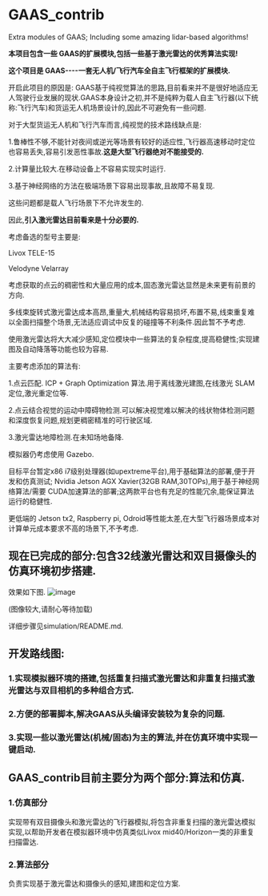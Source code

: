 # GAAS_contrib

Extra modules of GAAS; Including some amazing lidar-based algorithms!

**本项目包含一些 GAAS的扩展模块,包括一些基于激光雷达的优秀算法实现!**



**这个项目是 GAAS----一套无人机/飞行汽车全自主飞行框架的扩展模块.**

开启此项目的原因是: GAAS基于纯视觉算法的思路,目前看来并不是很好地适应无人驾驶行业发展的现状.GAAS本身设计之初,并不是纯粹为载人自主飞行器(以下统称:飞行汽车)和货运无人机场景设计的,因此不可避免有一些问题.

对于大型货运无人机和飞行汽车而言,纯视觉的技术路线缺点是:

1.鲁棒性不够,不能针对夜间或逆光等场景有较好的适应性,飞行器高速移动时定位也容易丢失,容易引发恶性事故.**这是大型飞行器绝对不能接受的.**

2.计算量比较大.在移动设备上不容易实现实时运行.

3.基于神经网络的方法在极端场景下容易出现事故,且故障不易复现.

这些问题都是载人飞行场景下不允许发生的.

因此,**引入激光雷达目前看来是十分必要的.**

考虑备选的型号主要是:

Livox TELE-15

Velodyne Velarray


考虑获取的点云的稠密性和大量应用的成本,固态激光雷达显然是未来更有前景的方向.

多线束旋转式激光雷达成本高昂,重量大,机械结构容易损坏,布置不易,线束重复难以全面扫描整个场景,无法适应调试中反复的碰撞等不利条件.因此暂不予考虑.

使用激光雷达将大大减少感知,定位模块中一些算法的复杂程度,提高稳健性;实现建图及自动降落等功能也较为容易.


主要考虑添加的算法有:

1.点云匹配. ICP + Graph Optimization 算法.用于离线激光建图,在线激光 SLAM定位,激光重定位等.

2.点云结合视觉的运动中障碍物检测.可以解决视觉难以解决的线状物体检测问题和深度恢复问题,规划更稠密精准的可行驶区域.

3.激光雷达地障检测.在未知场地备降.


模拟器仍考虑使用 Gazebo.

目标平台暂定x86 i7级别处理器(如upextreme平台),用于基础算法的部署,便于开发和仿真测试; Nvidia Jetson AGX Xavier(32GB RAM,30TOPs),用于基于神经网络算法/需要 CUDA加速算法的部署;这两款平台也有充足的性能冗余,能保证算法运行的稳健性.

更低端的 Jetson tx2, Raspberry pi, Odroid等性能太差,在大型飞行器场景成本对计算单元成本要求不高的场景下,不予考虑.

## 现在已完成的部分:包含32线激光雷达和双目摄像头的仿真环境初步搭建.

效果如下图.
![image](https://github.com/cyanine-gi/GAAS_contrib/raw/main/simulation/preview_imgs/Screenshot%20from%202020-11-01%2020-36-44.png)

(图像较大,请耐心等待加载)

详细步骤见simulation/README.md.

## 开发路线图:

### 1.实现模拟器环境的搭建,包括重复扫描式激光雷达和非重复扫描式激光雷达与双目相机的多种组合方式.

### 2.方便的部署脚本,解决GAAS从头编译安装较为复杂的问题.

### 3.实现一些以激光雷达(机械/固态)为主的算法,并在仿真环境中实现一键启动.


## GAAS_contrib目前主要分为两个部分:算法和仿真.

### **1.仿真部分**

实现带有双目摄像头和激光雷达的飞行器模拟,将包含非重复扫描的激光雷达模拟实现,以帮助开发者在模拟器环境中仿真类似Livox mid40/Horizon一类的非重复扫描雷达.

### **2.算法部分**

负责实现基于激光雷达和摄像头的感知,建图和定位方案.

